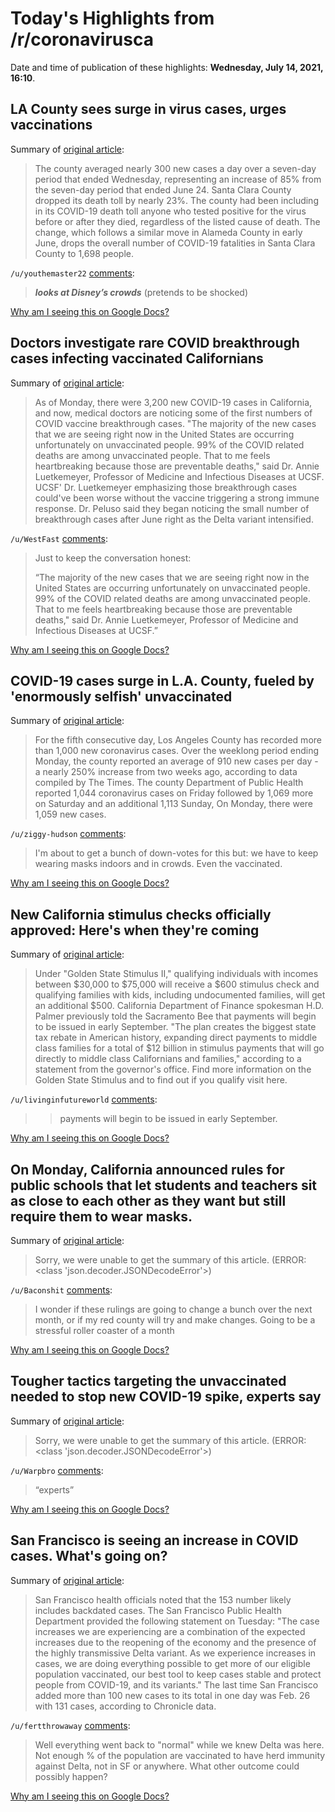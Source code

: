 # Today's Highlights from /r/coronavirusca

Date and time of publication of these highlights: **Wednesday, July 14, 2021, 16:10**.

## LA County sees surge in virus cases, urges vaccinations

Summary of [original article](https://www.sfgate.com/news/article/LA-County-sees-surge-in-virus-cases-urges-16291079.php):

> The county averaged nearly 300 new cases a day over a seven-day period that ended Wednesday, representing an increase of 85% from the seven-day period that ended June 24. Santa Clara County dropped its death toll by nearly 23%. The county had been including in its COVID-19 death toll anyone who tested positive for the virus before or after they died, regardless of the listed cause of death. The change, which follows a similar move in Alameda County in early June, drops the overall number of COVID-19 fatalities in Santa Clara County to 1,698 people.

`/u/youthemaster22` [comments](https://www.reddit.com/r/CoronavirusCA/comments/ocyxys/la_county_sees_surge_in_virus_cases_urges/):

> ***looks at Disney’s crowds*** (pretends to be shocked)

[Why am I seeing this on Google Docs?](https://docs.google.com/document/d/1Dc6We63vOXIZsc0op-Bt4abqkYjXzOigalQqFxmvvbM/edit?usp=sharing)

## Doctors investigate rare COVID breakthrough cases infecting vaccinated Californians

Summary of [original article](https://abc7.com/covid-breakthrough-cases-case-delta-variant-vaccinated/10885528/):

> As of Monday, there were 3,200 new COVID-19 cases in California, and now, medical doctors are noticing some of the first numbers of COVID vaccine breakthrough cases. "The majority of the new cases that we are seeing right now in the United States are occurring unfortunately on unvaccinated people. 99% of the COVID related deaths are among unvaccinated people. That to me feels heartbreaking because those are preventable deaths," said Dr. Annie Luetkemeyer, Professor of Medicine and Infectious Diseases at UCSF. UCSF' Dr. Luetkemeyer emphasizing those breakthrough cases could've been worse without the vaccine triggering a strong immune response. Dr. Peluso said they began noticing the small number of breakthrough cases after June right as the Delta variant intensified.

`/u/WestFast` [comments](https://www.reddit.com/r/CoronavirusCA/comments/ok8tyw/doctors_investigate_rare_covid_breakthrough_cases/):

> Just to keep the conversation honest: 
> 
> “The majority of the new cases that we are seeing right now in the United States are occurring unfortunately on unvaccinated people. 99% of the COVID related deaths are among unvaccinated people. That to me feels heartbreaking because those are preventable deaths," said Dr. Annie Luetkemeyer, Professor of Medicine and Infectious Diseases at UCSF.”

[Why am I seeing this on Google Docs?](https://docs.google.com/document/d/1Dc6We63vOXIZsc0op-Bt4abqkYjXzOigalQqFxmvvbM/edit?usp=sharing)

## COVID-19 cases surge in L.A. County, fueled by 'enormously selfish' unvaccinated

Summary of [original article](https://www.latimes.com/california/story/2021-07-13/vaccinations-urged-as-covid-19-cases-surge-in-l-a-county):

> For the fifth consecutive day, Los Angeles County has recorded more than 1,000 new coronavirus cases. Over the weeklong period ending Monday, the county reported an average of 910 new cases per day - a nearly 250% increase from two weeks ago, according to data compiled by The Times. The county Department of Public Health reported 1,044 coronavirus cases on Friday followed by 1,069 more on Saturday and an additional 1,113 Sunday, On Monday, there were 1,059 new cases.

`/u/ziggy-hudson` [comments](https://www.reddit.com/r/CoronavirusCA/comments/ojvg8w/covid19_cases_surge_in_la_county_fueled_by/):

> I'm about to get a bunch of down-votes for this but: we have to keep wearing masks indoors and in crowds. Even the vaccinated.

[Why am I seeing this on Google Docs?](https://docs.google.com/document/d/1Dc6We63vOXIZsc0op-Bt4abqkYjXzOigalQqFxmvvbM/edit?usp=sharing)

## New California stimulus checks officially approved: Here's when they're coming

Summary of [original article](https://www.sfgate.com/california-politics/article/California-stimulus-check-do-I-qualify-when-600-16311420.php):

> Under "Golden State Stimulus II," qualifying individuals with incomes between $30,000 to $75,000 will receive a $600 stimulus check and qualifying families with kids, including undocumented families, will get an additional $500. California Department of Finance spokesman H.D. Palmer previously told the Sacramento Bee that payments will begin to be issued in early September. "The plan creates the biggest state tax rebate in American history, expanding direct payments to middle class families for a total of $12 billion in stimulus payments that will go directly to middle class Californians and families," according to a statement from the governor's office. Find more information on the Golden State Stimulus and to find out if you qualify visit here.

`/u/livinginfutureworld` [comments](https://www.reddit.com/r/CoronavirusCA/comments/ojrb1o/new_california_stimulus_checks_officially/):

> >payments will begin to be issued in early September.

[Why am I seeing this on Google Docs?](https://docs.google.com/document/d/1Dc6We63vOXIZsc0op-Bt4abqkYjXzOigalQqFxmvvbM/edit?usp=sharing)

## On Monday, California announced rules for public schools that let students and teachers sit as close to each other as they want but still require them to wear masks.

Summary of [original article](https://www.nbcbayarea.com/news/coronavirus/summer-camps-hit-with-covid-outbreaks-are-schools-next/):

> Sorry, we were unable to get the summary of this article. (ERROR: <class 'json.decoder.JSONDecodeError'>)

`/u/Baconshit` [comments](https://www.reddit.com/r/CoronavirusCA/comments/ojmj2t/on_monday_california_announced_rules_for_public/):

> I wonder if these rulings are going to change a bunch over the next month, or if my red county will try and make changes. Going to be a stressful roller coaster of a month

[Why am I seeing this on Google Docs?](https://docs.google.com/document/d/1Dc6We63vOXIZsc0op-Bt4abqkYjXzOigalQqFxmvvbM/edit?usp=sharing)

## Tougher tactics targeting the unvaccinated needed to stop new COVID-19 spike, experts say

Summary of [original article](https://www.latimes.com/california/story/2021-07-14/to-slow-covid-19-rise-door-to-door-vaccine-outreach-and-workplace-requirements-could-help):

> Sorry, we were unable to get the summary of this article. (ERROR: <class 'json.decoder.JSONDecodeError'>)

`/u/Warpbro` [comments](https://www.reddit.com/r/CoronavirusCA/comments/oke2qj/tougher_tactics_targeting_the_unvaccinated_needed/):

> “experts”

[Why am I seeing this on Google Docs?](https://docs.google.com/document/d/1Dc6We63vOXIZsc0op-Bt4abqkYjXzOigalQqFxmvvbM/edit?usp=sharing)

## San Francisco is seeing an increase in COVID cases. What's going on?

Summary of [original article](https://www.sfchronicle.com/health/article/San-Francisco-just-saw-a-sudden-increase-in-COVID-16312743.php):

> San Francisco health officials noted that the 153 number likely includes backdated cases. The San Francisco Public Health Department provided the following statement on Tuesday: "The case increases we are experiencing are a combination of the expected increases due to the reopening of the economy and the presence of the highly transmissive Delta variant. As we experience increases in cases, we are doing everything possible to get more of our eligible population vaccinated, our best tool to keep cases stable and protect people from COVID-19, and its variants." The last time San Francisco added more than 100 new cases to its total in one day was Feb. 26 with 131 cases, according to Chronicle data.

`/u/fertthrowaway` [comments](https://www.reddit.com/r/CoronavirusCA/comments/ojuhx8/san_francisco_is_seeing_an_increase_in_covid/):

> Well everything went back to "normal" while we knew Delta was here. Not enough % of the population are vaccinated to have herd immunity against Delta, not in SF or anywhere. What other outcome could possibly happen?

[Why am I seeing this on Google Docs?](https://docs.google.com/document/d/1Dc6We63vOXIZsc0op-Bt4abqkYjXzOigalQqFxmvvbM/edit?usp=sharing)

